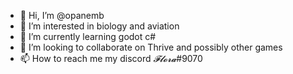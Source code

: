 - 👋 Hi, I’m @opanemb
- 👀 I’m interested in biology and aviation
- 🌱 I’m currently learning godot c#
- 💞️ I’m looking to collaborate on Thrive and possibly other games
- 📫 How to reach me my discord _𝓕𝓵𝓸𝓻𝓪_#9070


